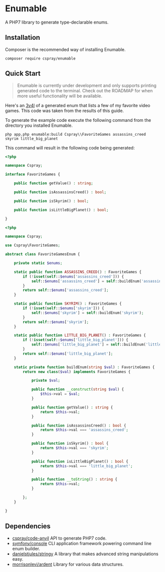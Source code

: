 # Enumable

A PHP7 library to generate type-declarable enums.

## Installation

Composer is the recommended way of installing Enumable.

`composer require cspray/enumable`

## Quick Start

> Enumable is currently under development and only supports printing generated code to the terminal. Check out 
> the ROADMAP for when more useful functionality will be available.

Here's an [3v4l](http://3v4l.org/GRO2M) of a generated enum that lists a few of my favorite video games. This code was 
taken from the results of this guide.

To generate the example code execute the following command from the directory you installed Enumable.

```
php app.php enumable:build Cspray\\FavoriteGames assassins_creed skyrim little_big_planet
```

This command will result in the following code being generated:

```php
<?php

namespace Cspray;

interface FavoriteGames {

    public function getValue() : string;

    public function isAssassinsCreed() : bool;

    public function isSkyrim() : bool;

    public function isLittleBigPlanet() : bool;

}
```

```php
<?php

namespace Cspray;

use Cspray\FavoriteGames;

abstract class FavoriteGamesEnum {

    private static $enums;

    static public function ASSASSINS_CREED() : FavoriteGames {
        if (!isset(self::$enums['assassins_creed'])) {
            self::$enums['assassins_creed'] = self::buildEnum('assassins_creed');
        }
        return self::$enums['assassins_creed'];
    }

    static public function SKYRIM() : FavoriteGames {
        if (!isset(self::$enums['skyrim'])) {
            self::$enums['skyrim'] = self::buildEnum('skyrim');
        }
        return self::$enums['skyrim'];
    }

    static public function LITTLE_BIG_PLANET() : FavoriteGames {
        if (!isset(self::$enums['little_big_planet'])) {
            self::$enums['little_big_planet'] = self::buildEnum('little_big_planet');
        }
        return self::$enums['little_big_planet'];
    }

    static private function buildEnum(string $val) : FavoriteGames {
        return new class($val) implements FavoriteGames {

            private $val;

            public function __construct(string $val) {
                $this->val = $val;
            }

            public function getValue() : string {
                return $this->val;
            }

            public function isAssassinsCreed() : bool {
                return $this->val === 'assassins_creed';
            }

            public function isSkyrim() : bool {
                return $this->val === 'skyrim';
            }

            public function isLittleBigPlanet() : bool {
                return $this->val === 'little_big_planet';
            }

            public function __toString() : string {
                return $this->val;
            }

        };
    }

}

```

## Dependencies

- [cspray/code-anvil](https://github.com/cspray/code-anvil) API to generate PHP7 code.
- [symfony/console](https://github.com/symfony/Console) CLI application framework powering command line enum builder.
- [danielstjules/stringy](https://github.com/danielstjules/stringy) A library that makes advanced string manipulations easy.
- [morrisonlevi/ardent](https://github.com/morrisonlevi/Ardent) Library for various data structures.
